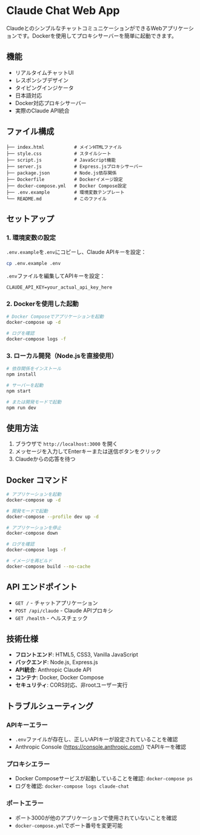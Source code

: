 # Claude Chat Web App

ClaudeとのシンプルなチャットコミュニケーションができるWebアプリケーションです。Dockerを使用してプロキシサーバーを簡単に起動できます。

## 機能

- リアルタイムチャットUI
- レスポンシブデザイン
- タイピングインジケータ
- 日本語対応
- Docker対応プロキシサーバー
- 実際のClaude API統合

## ファイル構成

```
├── index.html           # メインHTMLファイル
├── style.css            # スタイルシート
├── script.js            # JavaScript機能
├── server.js            # Express.jsプロキシサーバー
├── package.json         # Node.js依存関係
├── Dockerfile           # Dockerイメージ設定
├── docker-compose.yml   # Docker Compose設定
├── .env.example         # 環境変数テンプレート
└── README.md            # このファイル
```

## セットアップ

### 1. 環境変数の設定

`.env.example`を`.env`にコピーし、Claude APIキーを設定：

```bash
cp .env.example .env
```

`.env`ファイルを編集してAPIキーを設定：
```
CLAUDE_API_KEY=your_actual_api_key_here
```

### 2. Dockerを使用した起動

```bash
# Docker Composeでアプリケーションを起動
docker-compose up -d

# ログを確認
docker-compose logs -f
```

### 3. ローカル開発（Node.jsを直接使用）

```bash
# 依存関係をインストール
npm install

# サーバーを起動
npm start

# または開発モードで起動
npm run dev
```

## 使用方法

1. ブラウザで `http://localhost:3000` を開く
2. メッセージを入力してEnterキーまたは送信ボタンをクリック
3. Claudeからの応答を待つ

## Docker コマンド

```bash
# アプリケーションを起動
docker-compose up -d

# 開発モードで起動
docker-compose --profile dev up -d

# アプリケーションを停止
docker-compose down

# ログを確認
docker-compose logs -f

# イメージを再ビルド
docker-compose build --no-cache
```

## API エンドポイント

- `GET /` - チャットアプリケーション
- `POST /api/claude` - Claude APIプロキシ
- `GET /health` - ヘルスチェック

## 技術仕様

- **フロントエンド**: HTML5, CSS3, Vanilla JavaScript
- **バックエンド**: Node.js, Express.js
- **API統合**: Anthropic Claude API
- **コンテナ**: Docker, Docker Compose
- **セキュリティ**: CORS対応、非rootユーザー実行

## トラブルシューティング

### APIキーエラー
- `.env`ファイルが存在し、正しいAPIキーが設定されていることを確認
- Anthropic Console (https://console.anthropic.com/) でAPIキーを確認

### プロキシエラー
- Docker Composeサービスが起動していることを確認: `docker-compose ps`
- ログを確認: `docker-compose logs claude-chat`

### ポートエラー
- ポート3000が他のアプリケーションで使用されていないことを確認
- `docker-compose.yml`でポート番号を変更可能